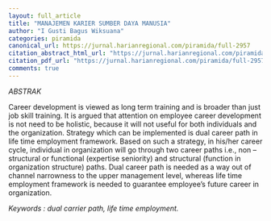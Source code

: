 ```yaml
---
layout: full_article
title: "MANAJEMEN KARIER SUMBER DAYA MANUSIA"
author: "I Gusti Bagus Wiksuana"
categories: piramida
canonical_url: https://jurnal.harianregional.com/piramida/full-2957 
citation_abstract_html_url: "https://jurnal.harianregional.com/piramida/id-2957"
citation_pdf_url: "https://jurnal.harianregional.com/piramida/full-2957"  
comments: true
---
```


<p><span class="font0" style="font-style:italic;">ABSTRAK</span></p>
<p><span class="font0">Career development is viewed as long term training and is broader than just job skill training. It is argued that attention on employee career development is not need to be holistic, because it will not useful for both individuals and the organization. Strategy which can be implemented is dual career path in life time employment framework. Based on such a strategy, in his/her career cycle, individual in organization will go through two career paths i.e., non –structural or functional (expertise seniority) and structural (function in organization structure) paths. Dual career path is needed as a way out of channel narrowness to the upper management level, whereas life time employment framework is needed to guarantee employee’s future career in organization.</span></p>
<p><span class="font0" style="font-style:italic;">Keywords : dual carrier path, life time employment.</span></p>